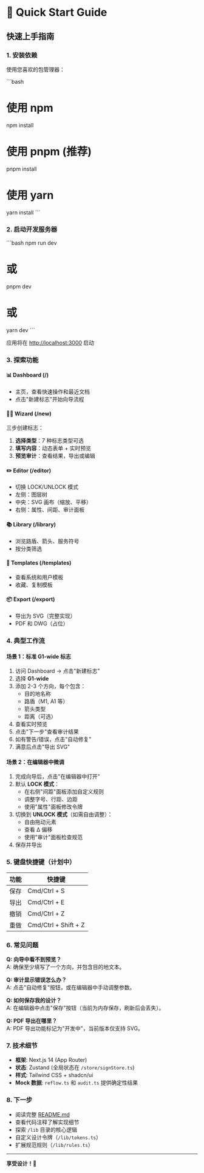 # 🚀 Quick Start Guide

## 快速上手指南

### 1. 安装依赖

使用您喜欢的包管理器：

\`\`\`bash
# 使用 npm
npm install

# 使用 pnpm (推荐)
pnpm install

# 使用 yarn
yarn install
\`\`\`

### 2. 启动开发服务器

\`\`\`bash
npm run dev
# 或
pnpm dev
# 或
yarn dev
\`\`\`

应用将在 [http://localhost:3000](http://localhost:3000) 启动

### 3. 探索功能

#### 📊 Dashboard (/)
- 主页，查看快速操作和最近文档
- 点击"新建标志"开始向导流程

#### 🧙‍♂️ Wizard (/new)
三步创建标志：
1. **选择类型**：7 种标志类型可选
2. **填写内容**：动态表单 + 实时预览
3. **预览审计**：查看结果，导出或编辑

#### ✏️ Editor (/editor)
- 切换 LOCK/UNLOCK 模式
- 左侧：图层树
- 中央：SVG 画布（缩放、平移）
- 右侧：属性、间距、审计面板

#### 📚 Library (/library)
- 浏览路盾、箭头、服务符号
- 按分类筛选

#### 📁 Templates (/templates)
- 查看系统和用户模板
- 收藏、复制模板

#### 📦 Export (/export)
- 导出为 SVG（完整实现）
- PDF 和 DWG（占位）

### 4. 典型工作流

#### 场景 1：标准 G1-wide 标志

1. 访问 Dashboard → 点击"新建标志"
2. 选择 **G1-wide**
3. 添加 2-3 个方向，每个包含：
   - 目的地名称
   - 路盾（M1, A1 等）
   - 箭头类型
   - 距离（可选）
4. 查看实时预览
5. 点击"下一步"查看审计结果
6. 如有警告/错误，点击"自动修复"
7. 满意后点击"导出 SVG"

#### 场景 2：在编辑器中微调

1. 完成向导后，点击"在编辑器中打开"
2. 默认 **LOCK 模式**：
   - 在右侧"间距"面板添加自定义规则
   - 调整字号、行距、边距
   - 使用"属性"面板修改令牌
3. 切换到 **UNLOCK 模式**（如需自由调整）：
   - 自由拖动元素
   - 查看 Δ 偏移
   - 使用"审计"面板检查规范
4. 保存并导出

### 5. 键盘快捷键（计划中）

| 功能 | 快捷键 |
|------|--------|
| 保存 | Cmd/Ctrl + S |
| 导出 | Cmd/Ctrl + E |
| 撤销 | Cmd/Ctrl + Z |
| 重做 | Cmd/Ctrl + Shift + Z |

### 6. 常见问题

**Q: 向导中看不到预览？**  
A: 确保至少填写了一个方向，并包含目的地文本。

**Q: 审计显示错误怎么办？**  
A: 点击"自动修复"按钮，或在编辑器中手动调整参数。

**Q: 如何保存我的设计？**  
A: 在编辑器中点击"保存"按钮（当前为内存保存，刷新后会丢失）。

**Q: PDF 导出在哪里？**  
A: PDF 导出功能标记为"开发中"，当前版本仅支持 SVG。

### 7. 技术细节

- **框架**: Next.js 14 (App Router)
- **状态**: Zustand (全局状态在 `/store/signStore.ts`)
- **样式**: Tailwind CSS + shadcn/ui
- **Mock 数据**: `reflow.ts` 和 `audit.ts` 提供确定性结果

### 8. 下一步

- 阅读完整 [README.md](./README.md)
- 查看代码注释了解实现细节
- 探索 `/lib` 目录的核心逻辑
- 自定义设计令牌（`/lib/tokens.ts`）
- 扩展规范规则（`/lib/rules.ts`）

---

**享受设计！🎨**

